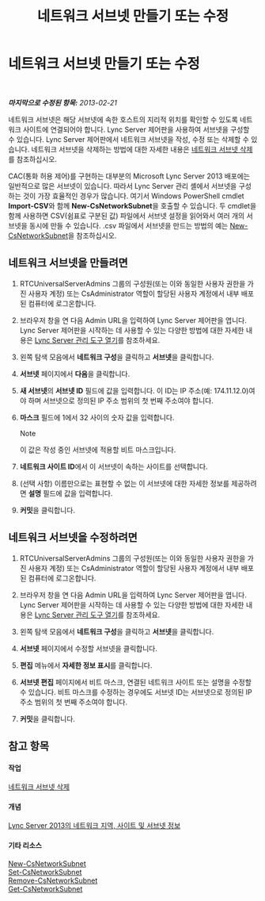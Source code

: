 ﻿---
title: 네트워크 서브넷 만들기 또는 수정
TOCTitle: 네트워크 서브넷 만들기 또는 수정
ms:assetid: 1ba8c4e3-fbc7-4758-88ac-d651fef17bed
ms:mtpsurl: https://technet.microsoft.com/ko-kr/library/Gg520957(v=OCS.15)
ms:contentKeyID: 49302971
ms.date: 08/10/2015
mtps_version: v=OCS.15
ms.translationtype: HT
---

# 네트워크 서브넷 만들기 또는 수정

 

_**마지막으로 수정된 항목:** 2013-02-21_

네트워크 서브넷은 해당 서브넷에 속한 호스트의 지리적 위치를 확인할 수 있도록 네트워크 사이트에 연결되어야 합니다. Lync Server 제어판을 사용하여 서브넷을 구성할 수 있습니다. Lync Server 제어판에서 네트워크 서브넷을 작성, 수정 또는 삭제할 수 있습니다. 네트워크 서브넷을 삭제하는 방법에 대한 자세한 내용은 [네트워크 서브넷 삭제](lync-server-2013-deleting-network-subnets.md)를 참조하십시오.

CAC(통화 허용 제어)를 구현하는 대부분의 Microsoft Lync Server 2013 배포에는 일반적으로 많은 서브넷이 있습니다. 따라서 Lync Server 관리 셸에서 서브넷을 구성하는 것이 가장 효율적인 경우가 많습니다. 여기서 Windows PowerShell cmdlet **Import-CSV**와 함께 **New-CsNetworkSubnet**을 호출할 수 있습니다. 두 cmdlet을 함께 사용하면 CSV(쉼표로 구분된 값) 파일에서 서브넷 설정을 읽어와서 여러 개의 서브넷을 동시에 만들 수 있습니다. .csv 파일에서 서브넷을 만드는 방법의 예는 [New-CsNetworkSubnet](https://docs.microsoft.com/en-us/powershell/module/skype/New-CsNetworkSubnet)을 참조하십시오.

## 네트워크 서브넷을 만들려면

1.  RTCUniversalServerAdmins 그룹의 구성원(또는 이와 동일한 사용자 권한을 가진 사용자 계정) 또는 CsAdministrator 역할이 할당된 사용자 계정에서 내부 배포된 컴퓨터에 로그온합니다.

2.  브라우저 창을 연 다음 Admin URL을 입력하여 Lync Server 제어판을 엽니다. Lync Server 제어판을 시작하는 데 사용할 수 있는 다양한 방법에 대한 자세한 내용은 [Lync Server 관리 도구 열기](lync-server-2013-open-lync-server-administrative-tools.md)를 참조하세요.

3.  왼쪽 탐색 모음에서 **네트워크 구성**을 클릭하고 **서브넷**을 클릭합니다.

4.  **서브넷** 페이지에서 **다음**을 클릭합니다.

5.  **새 서브넷**의 **서브넷 ID** 필드에 값을 입력합니다. 이 ID는 IP 주소(예: 174.11.12.0)여야 하며 서브넷으로 정의된 IP 주소 범위의 첫 번째 주소여야 합니다.

6.  **마스크** 필드에 1에서 32 사이의 숫자 값을 입력합니다.
    

    > [!NOTE]
    > 이 값은 작성 중인 서브넷에 적용할 비트 마스크입니다.



7.  **네트워크 사이트 ID**에서 이 서브넷이 속하는 사이트를 선택합니다.

8.  (선택 사항) 이름만으로는 표현할 수 없는 이 서브넷에 대한 자세한 정보를 제공하려면 **설명** 필드에 값을 입력합니다.

9.  **커밋**을 클릭합니다.

## 네트워크 서브넷을 수정하려면

1.  RTCUniversalServerAdmins 그룹의 구성원(또는 이와 동일한 사용자 권한을 가진 사용자 계정) 또는 CsAdministrator 역할이 할당된 사용자 계정에서 내부 배포된 컴퓨터에 로그온합니다.

2.  브라우저 창을 연 다음 Admin URL을 입력하여 Lync Server 제어판을 엽니다. Lync Server 제어판을 시작하는 데 사용할 수 있는 다양한 방법에 대한 자세한 내용은 [Lync Server 관리 도구 열기](lync-server-2013-open-lync-server-administrative-tools.md)를 참조하세요.

3.  왼쪽 탐색 모음에서 **네트워크 구성**을 클릭하고 **서브넷**을 클릭합니다.

4.  **서브넷** 페이지에서 수정할 서브넷을 클릭합니다.

5.  **편집** 메뉴에서 **자세한 정보 표시**를 클릭합니다.

6.  **서브넷 편집** 페이지에서 비트 마스크, 연결된 네트워크 사이트 또는 설명을 수정할 수 있습니다. 비트 마스크를 수정하는 경우에도 서브넷 ID는 서브넷으로 정의된 IP 주소 범위의 첫 번째 주소여야 합니다.

7.  **커밋**을 클릭합니다.

## 참고 항목

#### 작업

[네트워크 서브넷 삭제](lync-server-2013-deleting-network-subnets.md)  

#### 개념

[Lync Server 2013의 네트워크 지역, 사이트 및 서브넷 정보](lync-server-2013-about-network-regions-sites-and-subnets.md)  

#### 기타 리소스

[New-CsNetworkSubnet](https://docs.microsoft.com/en-us/powershell/module/skype/New-CsNetworkSubnet)  
[Set-CsNetworkSubnet](https://docs.microsoft.com/en-us/powershell/module/skype/Set-CsNetworkSubnet)  
[Remove-CsNetworkSubnet](https://docs.microsoft.com/en-us/powershell/module/skype/Remove-CsNetworkSubnet)  
[Get-CsNetworkSubnet](https://docs.microsoft.com/en-us/powershell/module/skype/Get-CsNetworkSubnet)

